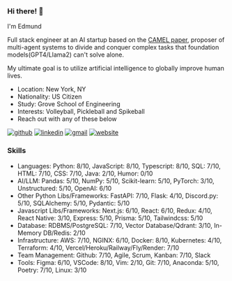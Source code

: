 ### Hi there! 👋
<!-- description-start -->
I'm Edmund

Full stack engineer at an AI startup based on the [CAMEL paper](https://arxiv.org/abs/2303.17760), proposer of multi-agent systems to divide and conquer complex tasks that foundation models(GPT4/Llama2) can't solve alone.

My ultimate goal is to utilize artificial intelligence to globally improve human lives.

<!-- description-end -->

<!-- aboutme-list-start -->
- Location: New York, NY
- Nationality: US Citizen
- Study: Grove School of Engineering
- Interests: Volleyball, Pickleball and Spikeball <!-- aboutme-list-end -->
- Reach out with any of these below

[![github](https://img.shields.io/badge/GitHub-000000?style=for-the-badge&logo=GitHub&logoColor=white)](https://github.com/eddiefahrenheit) [![linkedin](https://img.shields.io/badge/Linkedin-0e76a8?style=for-the-badge&logo=Linkedin&logoColor=white)](https://www.linkedin.com/in/eddiefahrenheit/) [![gmail](https://img.shields.io/badge/Gmail-ff0000?style=for-the-badge&logo=Gmail&logoColor=white)](mailto:fischerprogram@gmail.com) [![website](https://img.shields.io/badge/Blog-4d1a7f?style=for-the-badge&logo=Portfolio&logoColor=white)](https://eddiefahrenheit.com/)

### Skills
<!-- skills-start -->
- Languages:  Python: 8/10, JavaScript: 8/10, Typescript: 8/10, SQL: 7/10, HTML: 7/10, CSS: 7/10, Java: 2/10, Humor: 0/10
- AI/LLM: Pandas: 5/10, NumPy: 5/10, Scikit-learn: 5/10, PyTorch: 3/10, Unstructured: 5/10, OpenAI: 6/10
- Other Python Libs/Frameworks: FastAPI: 7/10, Flask: 4/10, Discord.py: 5/10, SQLAlchemy: 5/10, Pydantic: 5/10
- Javascript Libs/Frameworks: Next.js: 6/10, React: 6/10, Redux: 4/10, React Native: 3/10, Express: 5/10, Prisma: 5/10, Tailwindcss: 5/10
- Database: RDBMS/PostgreSQL: 7/10, Vector Database/Qdrant: 3/10, In-Memory DB/Redis: 2/10
- Infrastructure: AWS: 7/10, NGINX: 6/10, Docker: 8/10, Kubernetes: 4/10, Terraform: 4/10, Vercel/Heroku/Railway/Fly/Render: 7/10
- Team Management: Github: 7/10, Agile, Scrum, Kanban: 7/10, Slack
- Tools: Figma: 6/10, VSCode: 8/10, Vim: 2/10, Git: 7/10, Anaconda: 5/10, Poetry: 7/10, Linux: 3/10
<!-- skills-end -->

